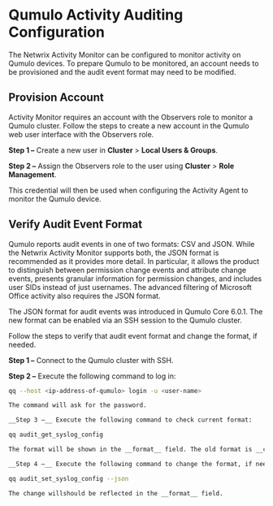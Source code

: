 # Qumulo Activity Auditing Configuration

The Netwrix Activity Monitor can be configured to monitor activity on Qumulo devices. To prepare
Qumulo to be monitored, an account needs to be provisioned and the audit event format may need to be
modified.

## Provision Account

Activity Monitor requires an account with the Observers role to monitor a Qumulo cluster. Follow the
steps to create a new account in the Qumulo web user interface with the Observers role.

**Step 1 –** Create a new user in **Cluster** > **Local Users & Groups**.

**Step 2 –** Assign the Observers role to the user using **Cluster** > **Role Management**.

This credential will then be used when configuring the Activity Agent to monitor the Qumulo device.

## Verify Audit Event Format

Qumulo reports audit events in one of two formats: CSV and JSON. While the Netwrix Activity Monitor
supports both, the JSON format is recommended as it provides more detail. In particular, it allows
the product to distinguish between permission change events and attribute change events, presents
granular information for permission changes, and includes user SIDs instead of just usernames. The
advanced filtering of Microsoft Office activity also requires the JSON format.

The JSON format for audit events was introduced in Qumulo Core 6.0.1. The new format can be enabled
via an SSH session to the Qumulo cluster.

Follow the steps to verify that audit event format and change the format, if needed.

**Step 1 –** Connect to the Qumulo cluster with SSH.

**Step 2 –** Execute the following command to log in:

```bash
qq --host <ip-address-of-qumulo> login -u <user-name>

The command will ask for the password.

__Step 3 –__ Execute the following command to check current format:

qq audit_get_syslog_config

The format will be shown in the __format__ field. The old format is __csv__; the new format is __json__.

__Step 4 –__ Execute the following command to change the format, if needed:

qq audit_set_syslog_config --json

The change willshould be reflected in the __format__ field.
```
